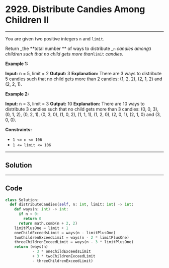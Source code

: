 # 2929. Distribute Candies Among Children II

---

You are given two positive integers `n` and `limit`.

Return _the **total number ** of ways to distribute _`n` _candies among_`3` _children such that no child gets more than_`limit` _candies._

 

**Example 1:**


**Input:** n = 5, limit = 2
**Output:** 3
**Explanation:** There are 3 ways to distribute 5 candies such that no child gets more than 2 candies: (1, 2, 2), (2, 1, 2) and (2, 2, 1).


**Example 2:**


**Input:** n = 3, limit = 3
**Output:** 10
**Explanation:** There are 10 ways to distribute 3 candies such that no child gets more than 3 candies: (0, 0, 3), (0, 1, 2), (0, 2, 1), (0, 3, 0), (1, 0, 2), (1, 1, 1), (1, 2, 0), (2, 0, 1), (2, 1, 0) and (3, 0, 0).


 

**Constraints:**

  * `1 <= n <= 106`
  * `1 <= limit <= 106`

---

## Solution



---

## Code
```python
class Solution:
  def distributeCandies(self, n: int, limit: int) -> int:
    def ways(n: int) -> int:
      if n < 0:
        return 0
      return math.comb(n + 2, 2)
    limitPlusOne = limit + 1
    oneChildExceedsLimit = ways(n - limitPlusOne)
    twoChildrenExceedLimit = ways(n - 2 * limitPlusOne)
    threeChildrenExceedLimit = ways(n - 3 * limitPlusOne)
    return (ways(n)
            - 3 * oneChildExceedsLimit
            + 3 * twoChildrenExceedLimit
            - threeChildrenExceedLimit)
```